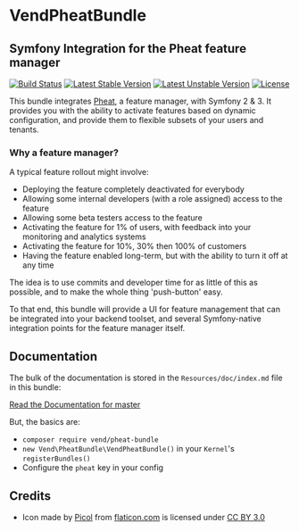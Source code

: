 # VendPheatBundle

## Symfony Integration for the Pheat feature manager

[![Build Status](https://travis-ci.org/vend/VendPheatBundle.svg?branch=master)](https://travis-ci.org/vend/pheat)
[![Latest Stable Version](https://poser.pugx.org/vend/pheat-bundle/v/stable.svg)](https://packagist.org/packages/vend/pheat-bundle)
[![Latest Unstable Version](https://poser.pugx.org/vend/pheat-bundle/v/unstable.svg)](https://packagist.org/packages/vend/pheat-bundle)
[![License](https://poser.pugx.org/vend/pheat-bundle/license.svg)](https://packagist.org/packages/vend/pheat-bundle)

This bundle integrates [Pheat](https://github.com/vend/pheat), a feature
manager, with Symfony 2 & 3. It provides you with the ability to activate features
based on dynamic configuration, and provide them to flexible subsets of your
users and tenants.

### Why a feature manager?

A typical feature rollout might involve:

- Deploying the feature completely deactivated for everybody
- Allowing some internal developers (with a role assigned) access to the feature
- Allowing some beta testers access to the feature
- Activating the feature for 1% of users, with feedback into your monitoring and analytics systems
- Activating the feature for 10%, 30% then 100% of customers
- Having the feature enabled long-term, but with the ability to turn it off at any time

The idea is to use commits and developer time for as little of this as
possible, and to make the whole thing 'push-button' easy.

To that end, this bundle will provide a UI for feature management that can be
integrated into your backend toolset, and several Symfony-native integration
points for the feature manager itself.

## Documentation

The bulk of the documentation is stored in the `Resources/doc/index.md` file in
this bundle:

[Read the Documentation for master](https://github.com/vend/VendPheatBundle/blob/master/Resources/doc/index.md)

But, the basics are:

* `composer require vend/pheat-bundle`
* `new Vend\PheatBundle\VendPheatBundle()` in your `Kernel`'s `registerBundles()`
* Configure the `pheat` key in your config

## Credits

* Icon made by [Picol](http://picol.org) from [flaticon.com](http://www.flaticon.com)
  is licensed under [CC BY 3.0](http://creativecommons.org/licenses/by/3.0/)
